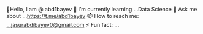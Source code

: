 👋Hello, I am @ abd1bayev
🌱 I’m currently learning ...Data Science
💬 Ask me about ...https://t.me/abd1bayev
📫 How to reach me: ...jasurabdibayev0@gmail.com
⚡ Fun fact: ...
<!--
**abd1bayev/abd1bayev** is a ✨ _special_ ✨ repository because its `README.md` (this file) appears on your GitHub profile.

Here are some ideas to get you started:

- 🔭 I’m currently working on ...
- 🌱 I’m currently learning ...
- 👯 I’m looking to collaborate on ...
- 🤔 I’m looking for help with ...
- 💬 Ask me about ...
- 📫 How to reach me: ...
- 😄 Pronouns: ...
- ⚡ Fun fact: ...
-->
